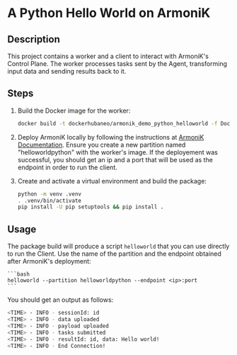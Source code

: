 # A Python Hello World on ArmoniK

## Description

This project contains a worker and a client to interact with ArmoniK's Control Plane. The worker processes tasks sent by the Agent, transforming input data and sending results back to it.

## Steps

1. Build the Docker image for the worker:
    ```bash
    docker build -t dockerhubaneo/armonik_demo_python_helloworld -f Dockerfile .
    ```

2. Deploy ArmoniK locally by following the instructions at [ArmoniK Documentation](https://aneoconsulting.github.io/ArmoniK/). Ensure you create a new partition named "helloworldpython" with the worker's image. If the deployement was successful, you should get an ip and a port that will be used as the endpoint in order to run the client.

3. Create and activate a virtual environment and build the package:
    ```bash
    python -m venv .venv
    . .venv/bin/activate
    pip install -U pip setuptools && pip install .
    ```

## Usage

The package build will produce a script `helloworld` that you can use directly to run the Client. Use the name of the partition and the endpoint obtained after ArmoniK's deployment:

    ```bash
    helloworld --partition helloworldpython --endpoint <ip>:port
    ```

You should get an output as follows:

```bash
<TIME> - INFO - sessionId: id
<TIME> - INFO - data uploaded
<TIME> - INFO - payload uploaded
<TIME> - INFO - tasks submitted
<TIME> - INFO - resultId: id, data: Hello world!
<TIME> - INFO - End Connection!
```